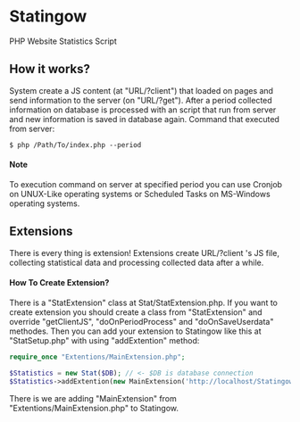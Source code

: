 # Statingow
PHP Website Statistics Script

## How it works?
System create a JS content (at "URL/?client") that loaded on pages and send information to the server (on "URL/?get"). After a period collected information on database is processed with an script that run from server and new information is saved in database again.
Command that executed from server:

```
$ php /Path/To/index.php --period
```

#### Note
To execution command on server at specified period you can use Cronjob on UNUX-Like operating systems or Scheduled Tasks on MS-Windows operating systems.

## Extensions
There is every thing is extension! Extensions create URL/?client 's JS file, collecting statistical data and processing collected data after a while.

#### How To Create Extension?
There is a "StatExtension" class at Stat/StatExtension.php. If you want to create extension you should create a class from "StatExtension" and override "getClientJS", "doOnPeriodProcess" and "doOnSaveUserdata" methodes. Then you can add your extension to Statingow like this at "StatSetup.php" with using "addExtention" method:

```php
require_once "Extentions/MainExtension.php";

$Statistics = new Stat($DB); // <- $DB is database connection
$Statistics->addExtention(new MainExtension('http://localhost/Statingow',$DB));
```

There is we are adding "MainExtension" from "Extentions/MainExtension.php" to Statingow.
